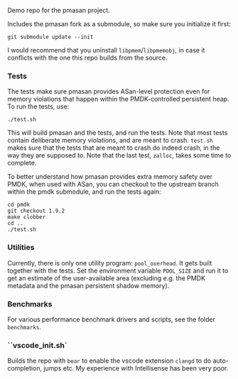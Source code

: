 Demo repo for the pmasan project.

Includes the pmasan fork as a submodule, so make sure you initialize it first:  
```
git submodule update --init
```

I would recommend that you uninstall `libpmem`/`libpmemobj`, in case it conflicts with the one this repo builds from the source.

### Tests

The tests make sure pmasan provides ASan-level protection even for memory violations that happen within the PMDK-controlled persistent heap. To run the tests, use:  
```
./test.sh
```

This will build pmasan and the tests, and run the tests. Note that most tests contain deliberate memory violations, and are meant to crash. `test.sh` makes sure that the tests that are meant to crash do indeed crash, in the way they are supposed to. Note that the last test, `zalloc`, takes some time to complete.

To better understand how pmasan provides extra memory safety over PMDK, when used with ASan, you can checkout to the upstream branch within the pmdk submodule, and run the tests again:  
```
cd pmdk
git checkout 1.9.2
make clobber
cd ..
./test.sh
```


### Utilities

Currently, there is only one utility program: `pool_overhead`. It gets built together with the tests. Set the environment variable `POOL_SIZE` and run it to get an estimate of the user-available area (excluding e.g. the PMDK metadata and the pmasan persistent shadow memory).

### Benchmarks

For various performance benchmark drivers and scripts, see the folder `benchmarks`.

### ``vscode_init.sh`

Builds the repo with `bear` to enable the vscode extension `clangd` to do auto-completion, jumps etc. My experience with Intellisense has been very poor.